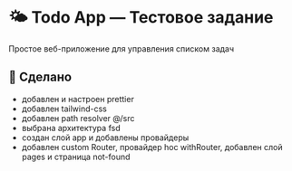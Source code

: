 # 🌤️ Todo App — Тестовое задание 

Простое веб-приложение для управления списком задач
 
 ## 📌 Сделано

 - добавлен и настроен prettier
 - добавлен tailwind-css
 - добавлен path resolver @/src
 - выбрана архитектура fsd
 - создан слой app и добавлены провайдеры
 - добавлен custom Router, провайдер hoc withRouter, добавлен слой pages и страница not-found
